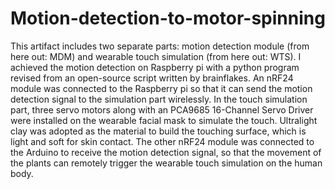 # Motion-detection-to-motor-spinning

This artifact includes two separate parts: motion detection module (from here out: MDM) and wearable touch simulation (from here out: WTS). I achieved the motion detection on Raspberry pi with a python program revised from an open-source script written by brainflakes. An nRF24 module was connected to the Raspberry pi so that it can send the motion detection signal to the simulation part wirelessly. In the touch simulation part, three servo motors along with an PCA9685 16-Channel Servo Driver were installed on the wearable facial mask to simulate the touch. Ultralight clay was adopted as the material to build the touching surface, which is light and soft for skin contact. The other nRF24 module was connected to the Arduino to receive the motion detection signal, so that the movement of the plants can remotely trigger the wearable touch simulation on the human body.
